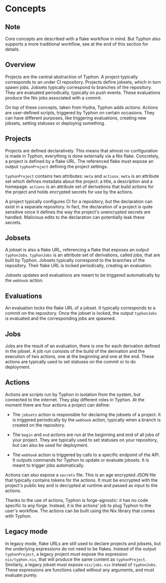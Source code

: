 # Concepts

## Note

Core concepts are described with a flake workflow in mind. But Typhon also
supports a more traditional workflow, see at the end of this section for
details.

## Overview

Projects are the central abstraction of Typhon. A project typically corresponds
to an under CI repository. Projects define jobsets, which in turn spawn jobs.
Jobsets typically correspond to branches of the repository. They are evaluated
periodically, typically on push events. These evaluations produce the Nix jobs
associated with a commit.

On top of these concepts, taken from Hydra, Typhon adds *actions*. Actions are
user-defined scripts, triggered by Typhon on certain occasions. They can have
different purposes, like triggering evaluations, creating new jobsets, setting
statuses or deploying something.

## Projects

Projects are defined declaratively. This means that almost no configuration is
made in Typhon, everything is done externally via a Nix flake. Concretely, a
project is defined by a flake URL. The referenced flake must expose an output
`typhonProject` defining the project settings.

`typhonProject` contains two attributes: `meta` and `actions`. `meta` is an
attribute set which defines metadata about the project: a title, a description
and a homepage. `actions` is an attribute set of derivations that build actions
for the project and holds encrypted secrets for use by the actions.

A project typically configures CI for a repository, but the declaration can
exist in a separate repository. In fact, the declaration of a project is quite
sensitive since it defines the way the project's unencrypted secrets are
handled. Malicious edits to the declaration can potentially leak these secrets.

## Jobsets

A jobset is also a flake URL, referencing a flake that exposes an output
`typhonJobs`. `typhonJobs` is an attribute set of derivations, called jobs, that
are built by Typhon. Jobsets typically correspond to the branches of the
repository. Their flake URL is locked periodically, creating an evaluation.

Jobsets updates and evaluations are meant to be triggered automatically by
the `webhook` action.

## Evaluations

An evaluation locks the flake URL of a jobset. It typically corresponds to a
commit on the repository. Once the jobset is locked, the output `typhonJobs` is
evaluated and the corresponding jobs are spawned.

## Jobs

Jobs are the result of an evaluation, there is one for each derivation defined
in the jobset. A job run consists of the build of the derivation and the
execution of two actions, one at the beginning and one at the end. These actions
are typically used to set statuses on the commit or to do deployment.

## Actions

Actions are scripts run by Typhon in isolation from the system, but connected to
the internet. They play different roles in Typhon. At the moment there are four
actions a project can define:

- The `jobsets` action is responsible for declaring the jobsets of a project.
  It is triggered periodically by the `webhook` action, typically when a branch
  is created on the repository.

- The `begin` and `end` actions are run at the beginning and end of all jobs of
  your project. They are typically used to set statuses on your repository, but
  can also be used for deployment.

- The `webhook` action is triggered by calls to a specific endpoint of the API.
  It outputs commands for Typhon to update or evaluate jobsets. It is meant to
  trigger jobs automatically.

Actions can also expose a `secrets` file. This is an age encrypted JSON file
that typically contains tokens for the actions. It must be encrypted with the
project's public key and is decrypted at runtime and passed as input to the
actions.

Thanks to the use of actions, Typhon is forge-agnostic: it has no code specific
to any forge. Instead, it is the actions' job to plug Typhon to the user's
workflow. The actions can be built using the Nix library that comes with Typhon.

## Legacy mode

In legacy mode, flake URLs are still used to declare projects and jobsets, but
the underlying expressions do not need to be flakes. Instead of the output
`typhonProject`, a legacy project must expose the expression `nix/typhon.nix`,
that will produce the same content as `typhonProject`. Similarly, a legacy
jobset must expose `nix/jobs.nix` instead of `typhonJobs`. These expressions are
functions called without any arguments, and must evaluate purely.
